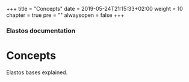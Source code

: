 +++
title = "Concepts"
date = 2019-05-24T21:15:33+02:00
weight = 10
chapter = true
pre = ""
alwaysopen = false
+++

### Elastos documentation

# Concepts

Elastos bases explained.